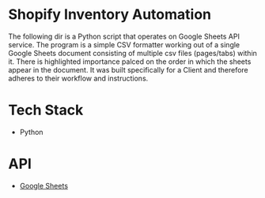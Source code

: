 # Shopify Inventory Automation
The following dir is a Python script that operates on Google Sheets API service. The program is a simple CSV formatter working out of a single Google Sheets document consisting of multiple csv files (pages/tabs) within it. There is highlighted importance palced on the order in which the sheets appear in the document. It was built specifically for a Client and therefore adheres to their workflow and instructions. 

# Tech Stack
- Python

# API
- [Google Sheets](https://developers.google.com/sheets/api/guides/concepts)

